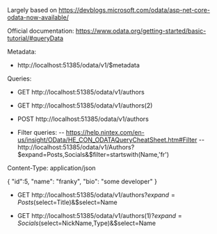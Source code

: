 ﻿Largely based on https://devblogs.microsoft.com/odata/asp-net-core-odata-now-available/

Official documentation: https://www.odata.org/getting-started/basic-tutorial/#queryData

Metadata:

- http://localhost:51385/odata/v1/$metadata

Queries:

- GET http://localhost:51385/odata/v1/authors

- GET http://localhost:51385/odata/v1/authors(2)

- POST http://localhost:51385/odata/v1/authors

- Filter queries:
-- https://help.nintex.com/en-us/insight/OData/HE_CON_ODATAQueryCheatSheet.htm#Filter
-- http://localhost:51385/odata/v1/Authors?$expand=Posts,Socials&$filter=startswith(Name,'fr')

Content-Type: application/json

{
	"id":5,
	"name": "franky",
	"bio": "some developer"
}

- GET http://localhost:51385/odata/v1/authors?$expand=Posts($select=Title)&$select=Name

- GET http://localhost:51385/odata/v1/authors(1)?$expand=Socials($select=NickName,Type)&$select=Name
